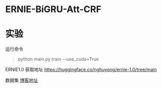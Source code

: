 # ERNIE-BiGRU-Att-CRF

# 实验

运行命令
> python main.py train --use_cuda=True



ERNIE1.0 获取地址
https://huggingface.co/nghuyong/ernie-1.0/tree/main



数据集 
[博客地址](https://juejin.cn/post/7101520406212771847/)
